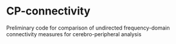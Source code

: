 # CP-connectivity

Preliminary code for comparison of undirected frequency-domain connectivity measures for cerebro-peripheral analysis
